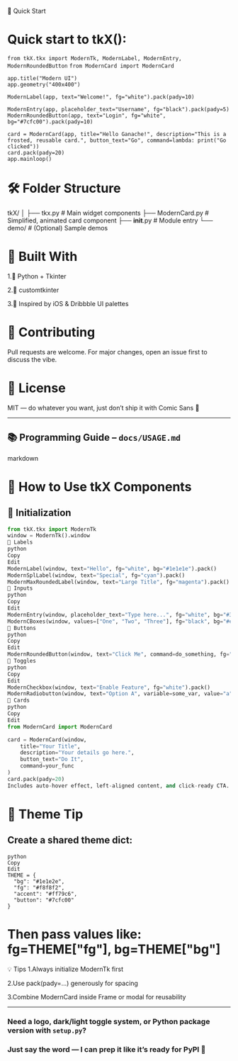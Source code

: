 🚀 Quick Start


# Quick start to tkX():
 `from tkX.tkx import ModernTk, ModernLabel, ModernEntry, ModernRoundedButton`
`from ModernCard import ModernCard`

```app = ModernTk().window
app.title("Modern UI")
app.geometry("400x400")

ModernLabel(app, text="Welcome!", fg="white").pack(pady=10)

ModernEntry(app, placeholder_text="Username", fg="black").pack(pady=5)
ModernRoundedButton(app, text="Login", fg="white", bg="#7cfc00").pack(pady=10)

card = ModernCard(app, title="Hello Ganache!", description="This is a frosted, reusable card.", button_text="Go", command=lambda: print("Go clicked"))
card.pack(pady=20)
app.mainloop()
```

# 🛠 Folder Structure

tkX/
│
├── tkx.py              # Main widget components
├── ModernCard.py       # Simplified, animated card component
├── __init__.py         # Module entry
└── demo/               # (Optional) Sample demos

# 🧠 Built With
1.🐍 Python + Tkinter

2.🌟 customtkinter

3.🎨 Inspired by iOS & Dribbble UI palettes

# 🤝 Contributing
Pull requests are welcome. For major changes, open an issue first to discuss the vibe.

# 📄 License
MIT — do whatever you want, just don’t ship it with Comic Sans 😤

---

## 📚 Programming Guide – `docs/USAGE.md`

markdown
# 🧠 How to Use tkX Components

## 🔹 Initialization

```python
from tkX.tkx import ModernTk
window = ModernTk().window
🔹 Labels
python
Copy
Edit
ModernLabel(window, text="Hello", fg="white", bg="#1e1e1e").pack()
ModernSplLabel(window, text="Special", fg="cyan").pack()
ModernMaxRoundedLabel(window, text="Large Title", fg="magenta").pack()
🔹 Inputs
python
Copy
Edit
ModernEntry(window, placeholder_text="Type here...", fg="white", bg="#333").pack()
ModernCBoxes(window, values=["One", "Two", "Three"], fg="black", bg="#eee").pack()
🔹 Buttons
python
Copy
Edit
ModernRoundedButton(window, text="Click Me", command=do_something, fg="white", bg="#7cfc00").pack()
🔹 Toggles
python
Copy
Edit
ModernCheckbox(window, text="Enable Feature", fg="white").pack()
ModernRadiobutton(window, text="Option A", variable=some_var, value="a", fg="white").pack()
🔹 Cards
python
Copy
Edit
from ModernCard import ModernCard

card = ModernCard(window,
    title="Your Title",
    description="Your details go here.",
    button_text="Do It",
    command=your_func
)
card.pack(pady=20)
Includes auto-hover effect, left-aligned content, and click-ready CTA.
```
# 🎨 Theme Tip
## Create a shared theme dict:
```
python
Copy
Edit
THEME = {
  "bg": "#1e1e2e",
  "fg": "#f8f8f2",
  "accent": "#ff79c6",
  "button": "#7cfc00"
}
```
# Then pass values like: fg=THEME["fg"], bg=THEME["bg"]

💡 Tips
1.Always initialize ModernTk first

2.Use pack(pady=...) generously for spacing

3.Combine ModernCard inside Frame or modal for reusability

---

### Need a logo, dark/light toggle system, or Python package version with `setup.py`?

### Just say the word — I can prep it like it’s ready for PyPI 🧁
